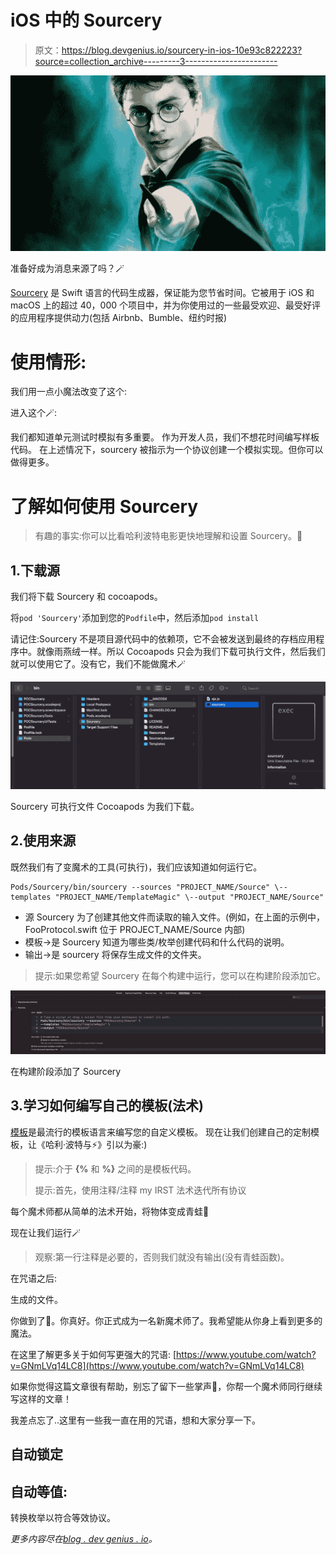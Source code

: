 # iOS 中的 Sourcery

> 原文：<https://blog.devgenius.io/sourcery-in-ios-10e93c822223?source=collection_archive---------3----------------------->

![](img/71b2f3eb5ba36c76a6d34abf286dbd95.png)

准备好成为消息来源了吗？🪄

[Sourcery](https://github.com/krzysztofzablocki/Sourcery) 是 Swift 语言的代码生成器，保证能为您节省时间。它被用于 iOS 和 macOS 上的超过 40，000 个项目中，并为你使用过的一些最受欢迎、最受好评的应用程序提供动力(包括 Airbnb、Bumble、纽约时报)

# **使用情形:**

我们用一点小魔法改变了这个:

进入这个🪄:

我们都知道单元测试时模拟有多重要。
作为开发人员，我们不想花时间编写样板代码。
在上述情况下，sourcery 被指示为一个协议创建一个模拟实现。但你可以做得更多。

# 了解如何使用 Sourcery

> 有趣的事实:你可以比看哈利波特电影更快地理解和设置 Sourcery。🍿

## 1.下载源

我们将下载 Sourcery 和 cocoapods。

将`pod 'Sourcery'`添加到您的`Podfile`中，然后添加`pod install`

请记住:Sourcery 不是项目源代码中的依赖项，它不会被发送到最终的存档应用程序中。就像雨燕绒一样。所以 Cocoapods 只会为我们下载可执行文件，然后我们就可以使用它了。没有它，我们不能做魔术🪄

![](img/a6d079ebb3986e893436a1cd41719086.png)

Sourcery 可执行文件 Cocoapods 为我们下载。

## 2.使用来源

既然我们有了变魔术的工具(可执行)，我们应该知道如何运行它。

```
Pods/Sourcery/bin/sourcery --sources "PROJECT_NAME/Source" \--templates "PROJECT_NAME/TemplateMagic" \--output "PROJECT_NAME/Source"
```

*   源 Sourcery 为了创建其他文件而读取的输入文件。(例如，在上面的示例中，FooProtocol.swift 位于 PROJECT_NAME/Source 内部)
*   模板→是 Sourcery 知道为哪些类/枚举创建代码和什么代码的说明。
*   输出→是 sourcery 将保存生成文件的文件夹。

> 提示:如果您希望 Sourcery 在每个构建中运行，您可以在构建阶段添加它。

![](img/3b723bae234aa5bd997d547b5ae3a656.png)

在构建阶段添加了 Sourcery

## 3.学习如何编写自己的模板(法术)

[模板](https://github.com/stencilproject/Stencil)是最流行的模板语言来编写您的自定义模板。
现在让我们创建自己的定制模板，让《哈利·波特与⚡️》引以为豪:)

> 提示:介于 **{%** 和 **%}** 之间的是模板代码。
> 
> 提示:首先，使用注释/注释 my IRST 法术迭代所有协议

每个魔术师都从简单的法术开始，将物体变成青蛙🐸

现在让我们运行🪄

> 观察:第一行注释是必要的，否则我们就没有输出(没有青蛙函数)。

在咒语之后:

生成的文件。

你做到了🎉。你真好。你正式成为一名新魔术师了。我希望能从你身上看到更多的魔法。

在这里了解更多关于如何写更强大的咒语:
[https://www.youtube.com/watch?v=GNmLVq14LC8](https://www.youtube.com/watch?v=GNmLVq14LC8)

如果你觉得这篇文章很有帮助，别忘了留下一些掌声👏，你帮一个魔术师同行继续写这样的文章！

我差点忘了..这里有一些我一直在用的咒语，想和大家分享一下。

## 自动锁定

## 自动等值:

转换枚举以符合等效协议。

*更多内容尽在*[*blog . dev genius . io*](http://blog.devgenius.io)*。*